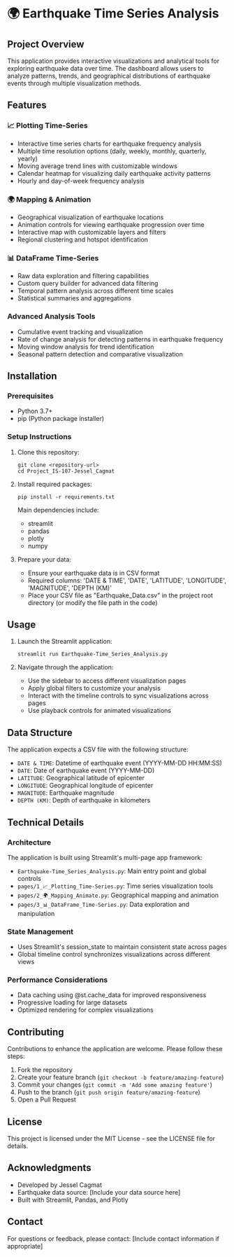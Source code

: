 # 🌍 Earthquake Time Series Analysis

## Project Overview
This application provides interactive visualizations and analytical tools for exploring earthquake data over time. The dashboard allows users to analyze patterns, trends, and geographical distributions of earthquake events through multiple visualization methods.

## Features

### 📈 Plotting Time-Series
- Interactive time series charts for earthquake frequency analysis
- Multiple time resolution options (daily, weekly, monthly, quarterly, yearly)
- Moving average trend lines with customizable windows
- Calendar heatmap for visualizing daily earthquake activity patterns
- Hourly and day-of-week frequency analysis

### 🌍 Mapping & Animation
- Geographical visualization of earthquake locations
- Animation controls for viewing earthquake progression over time
- Interactive map with customizable layers and filters
- Regional clustering and hotspot identification

### 📊 DataFrame Time-Series
- Raw data exploration and filtering capabilities
- Custom query builder for advanced data filtering
- Temporal pattern analysis across different time scales
- Statistical summaries and aggregations

### Advanced Analysis Tools
- Cumulative event tracking and visualization
- Rate of change analysis for detecting patterns in earthquake frequency
- Moving window analysis for trend identification
- Seasonal pattern detection and comparative visualization

## Installation

### Prerequisites
- Python 3.7+
- pip (Python package installer)

### Setup Instructions

1. Clone this repository:
   ```
   git clone <repository-url>
   cd Project_IS-107-Jessel_Cagmat
   ```

2. Install required packages:
   ```
   pip install -r requirements.txt
   ```
   
   Main dependencies include:
   - streamlit
   - pandas
   - plotly
   - numpy

3. Prepare your data:
   - Ensure your earthquake data is in CSV format
   - Required columns: 'DATE & TIME', 'DATE', 'LATITUDE', 'LONGITUDE', 'MAGNITUDE', 'DEPTH (KM)'
   - Place your CSV file as "Earthquake_Data.csv" in the project root directory (or modify the file path in the code)

## Usage

1. Launch the Streamlit application:
   ```
   streamlit run Earthquake-Time_Series_Analysis.py
   ```

2. Navigate through the application:
   - Use the sidebar to access different visualization pages
   - Apply global filters to customize your analysis
   - Interact with the timeline controls to sync visualizations across pages
   - Use playback controls for animated visualizations

## Data Structure

The application expects a CSV file with the following structure:
- `DATE & TIME`: Datetime of earthquake event (YYYY-MM-DD HH:MM:SS)
- `DATE`: Date of earthquake event (YYYY-MM-DD)
- `LATITUDE`: Geographical latitude of epicenter
- `LONGITUDE`: Geographical longitude of epicenter
- `MAGNITUDE`: Earthquake magnitude
- `DEPTH (KM)`: Depth of earthquake in kilometers

## Technical Details

### Architecture
The application is built using Streamlit's multi-page app framework:
- `Earthquake-Time_Series_Analysis.py`: Main entry point and global controls
- `pages/1_📈_Plotting_Time-Series.py`: Time series visualization tools
- `pages/2_🌍_Mapping_Animate.py`: Geographical mapping and animation
- `pages/3_📊_DataFrame_Time-Series.py`: Data exploration and manipulation

### State Management
- Uses Streamlit's session_state to maintain consistent state across pages
- Global timeline control synchronizes visualizations across different views

### Performance Considerations
- Data caching using @st.cache_data for improved responsiveness
- Progressive loading for large datasets
- Optimized rendering for complex visualizations

## Contributing
Contributions to enhance the application are welcome. Please follow these steps:
1. Fork the repository
2. Create your feature branch (`git checkout -b feature/amazing-feature`)
3. Commit your changes (`git commit -m 'Add some amazing feature'`)
4. Push to the branch (`git push origin feature/amazing-feature`)
5. Open a Pull Request

## License
This project is licensed under the MIT License - see the LICENSE file for details.

## Acknowledgments
- Developed by Jessel Cagmat
- Earthquake data source: [Include your data source here]
- Built with Streamlit, Pandas, and Plotly

## Contact
For questions or feedback, please contact: [Include contact information if appropriate]